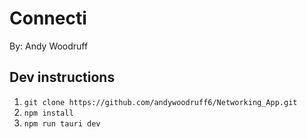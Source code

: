 # Connecti

By: Andy Woodruff

## Dev instructions

1. `git clone https://github.com/andywoodruff6/Networking_App.git`
2. `npm install`
3. `npm run tauri dev`
